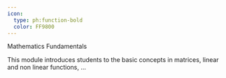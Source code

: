 ```yaml
---
icon:
  type: ph:function-bold
  color: FF9800
---
```


Mathematics Fundamentals

This module introduces students to the basic concepts in matrices, linear and non linear functions,  ... 
